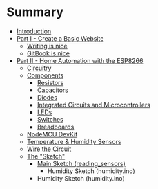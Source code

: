 # Summary

* [Introduction](README.md)
* [Part I - Create a Basic Website](part1/README.md)
   * [Writing is nice](part1/writing.md)
   * [GitBook is nice](part1/gitbook.md)
* [Part II - Home Automation with the ESP8266](home-automation/README.md)
   * [Circuitry](home-automation/circuitry.md)
   * [Components](home-automation/components.md)
       * [Resistors](home-automation/resistors.md)
       * [Capacitors](home-automation/capacitors.md)
       * [Diodes](home-automation/diodes.md)
       * [Integrated Circuits and Microcontrollers](home-automation/integrated-circuits.md)
       * [LEDs](home-automation/led.md)
       * [Switches](home-automation/switches.md)
       * [Breadboards](home-automation/breadboards.md)
   * [NodeMCU DevKit](home-automation/nodemcu-devkit.md)
   * [Temperature & Humidity Sensors](home-automation/sensors.md)
   * [Wire the Circuit](home-automation/wire-circuit.md)
   * [The "Sketch"](home-automation/sketch.md)
       * [Main Sketch (reading_sensors)](home-automation/sketch-reading-sensors.md)
           * Humidity Sketch (humidity.ino)
       * Humidity Sketch (humidity.ino)

